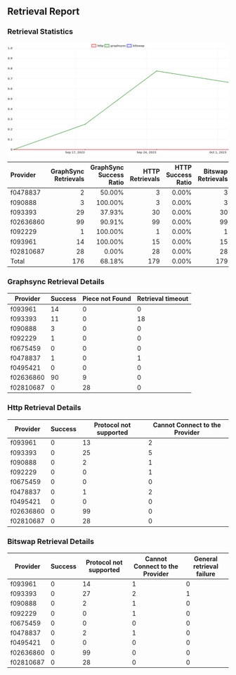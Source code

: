 ## Retrieval Report
### Retrieval Statistics
<img src="https://raw.githubusercontent.com/data-preservation-programs/filplus-checker-assets/main/filecoin-project/filecoin-plus-large-datasets/issues/2165/1696755827952.png"/>

| Provider  | GraphSync Retrievals | GraphSync Success Ratio | HTTP Retrievals | HTTP Success Ratio | Bitswap Retrievals | Bitswap Success Ratio |
| :-------- | -------------------: | ----------------------: | --------------: | -----------------: | -----------------: | --------------------: |
| f0478837  |                    2 |                  50.00% |               3 |              0.00% |                  3 |                 0.00% |
| f090888   |                    3 |                 100.00% |               3 |              0.00% |                  3 |                 0.00% |
| f093393   |                   29 |                  37.93% |              30 |              0.00% |                 30 |                 0.00% |
| f02636860 |                   99 |                  90.91% |              99 |              0.00% |                 99 |                 0.00% |
| f092229   |                    1 |                 100.00% |               1 |              0.00% |                  1 |                 0.00% |
| f093961   |                   14 |                 100.00% |              15 |              0.00% |                 15 |                 0.00% |
| f02810687 |                   28 |                   0.00% |              28 |              0.00% |                 28 |                 0.00% |
| Total     |                  176 |                  68.18% |             179 |              0.00% |                179 |                 0.00% |

### Graphsync Retrieval Details
| Provider  | Success | Piece not Found | Retrieval timeout |
| --------- | ------- | --------------- | ----------------- |
| f093961   | 14      | 0               | 0                 |
| f093393   | 11      | 0               | 18                |
| f090888   | 3       | 0               | 0                 |
| f092229   | 1       | 0               | 0                 |
| f0675459  | 0       | 0               | 0                 |
| f0478837  | 1       | 0               | 1                 |
| f0495421  | 0       | 0               | 0                 |
| f02636860 | 90      | 9               | 0                 |
| f02810687 | 0       | 28              | 0                 |

### Http Retrieval Details
| Provider  | Success | Protocol not supported | Cannot Connect to the Provider |
| --------- | ------- | ---------------------- | ------------------------------ |
| f093961   | 0       | 13                     | 2                              |
| f093393   | 0       | 25                     | 5                              |
| f090888   | 0       | 2                      | 1                              |
| f092229   | 0       | 0                      | 1                              |
| f0675459  | 0       | 0                      | 0                              |
| f0478837  | 0       | 1                      | 2                              |
| f0495421  | 0       | 0                      | 0                              |
| f02636860 | 0       | 99                     | 0                              |
| f02810687 | 0       | 28                     | 0                              |

### Bitswap Retrieval Details
| Provider  | Success | Protocol not supported | Cannot Connect to the Provider | General retrieval failure |
| --------- | ------- | ---------------------- | ------------------------------ | ------------------------- |
| f093961   | 0       | 14                     | 1                              | 0                         |
| f093393   | 0       | 27                     | 2                              | 1                         |
| f090888   | 0       | 2                      | 1                              | 0                         |
| f092229   | 0       | 0                      | 1                              | 0                         |
| f0675459  | 0       | 0                      | 0                              | 0                         |
| f0478837  | 0       | 2                      | 1                              | 0                         |
| f0495421  | 0       | 0                      | 0                              | 0                         |
| f02636860 | 0       | 99                     | 0                              | 0                         |
| f02810687 | 0       | 28                     | 0                              | 0                         |
